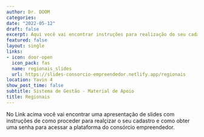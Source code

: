 ```yaml
---
author: Dr. DOOM
categories:
date: "2022-05-12"
draft: false
excerpt: Aqui você vai encontrar instruções para realização do seu cadastro.
featured: false
layout: single
links:
- icon: door-open 
  icon_pack: fas
  name: regionais_slides
  url: https://slides-consorcio-empreendedor.netlify.app/regionais
location: Yavin 4
show_post_time: false
subtitle: Sistema de Gestão - Material de Apoio
title: Regionais
---
```


No Link acima você vai encontrar uma apresentação de slides com instruções de como proceder para realçizar o seu cadastro e como obter uma senha para acessar a plataforma do consórcio empreendedor.

